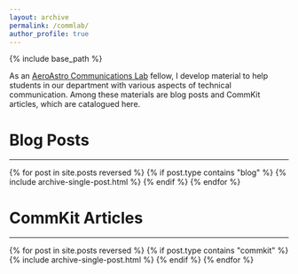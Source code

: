 ```yaml
---
layout: archive
permalink: /commlab/
author_profile: true
---
```


{% include base_path %}

As an [AeroAstro Communications Lab](https://mitcommlab.mit.edu/aeroastro/) fellow, I develop material to help students in our department with various aspects of technical communication.
Among these materials are blog posts and CommKit articles, which are catalogued here.

# Blog Posts
---
{% for post in site.posts reversed %}
  {% if post.type contains "blog" %}
    {% include archive-single-post.html %}
  {% endif %}
{% endfor %}

# CommKit Articles
---
{% for post in site.posts reversed %}
  {% if post.type contains "commkit" %}
    {% include archive-single-post.html %}
  {% endif %}
{% endfor %}